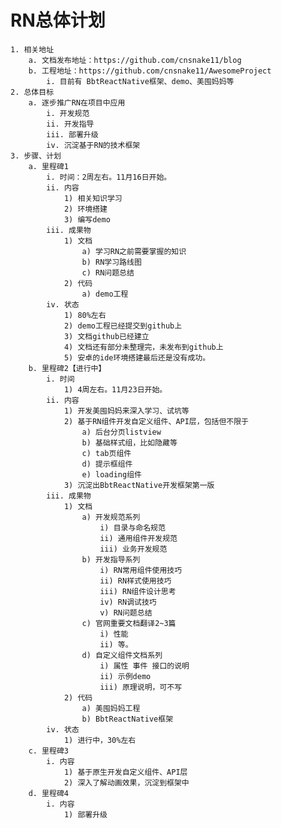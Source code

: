 # RN总体计划
	1. 相关地址
		a. 文档发布地址：https://github.com/cnsnake11/blog
		b. 工程地址：https://github.com/cnsnake11/AwesomeProject
			i. 目前有 BbtReactNative框架、demo、美囤妈妈等
	2. 总体目标
		a. 逐步推广RN在项目中应用
			i. 开发规范
			ii. 开发指导
			iii. 部署升级
			iv. 沉淀基于RN的技术框架
	3. 步骤、计划
		a. 里程碑1
			i. 时间：2周左右。11月16日开始。
			ii. 内容
				1) 相关知识学习
				2) 环境搭建
				3) 编写demo
			iii. 成果物
				1) 文档
					a) 学习RN之前需要掌握的知识
					b) RN学习路线图
					c) RN问题总结
				2) 代码
					a) demo工程
			iv. 状态
				1) 80%左右
				2) demo工程已经提交到github上
				3) 文档github已经建立
				4) 文档还有部分未整理完，未发布到github上
				5) 安卓的ide环境搭建最后还是没有成功。
		b. 里程碑2【进行中】
			i. 时间
				1) 4周左右。11月23日开始。
			ii. 内容
				1) 开发美囤妈妈来深入学习、试坑等
				2) 基于RN组件开发自定义组件、API层，包括但不限于
					a) 后台分页listview
					b) 基础样式组，比如隐藏等
					c) tab页组件
					d) 提示框组件
					e) loading组件
				3) 沉淀出BbtReactNative开发框架第一版
			iii. 成果物
				1) 文档
					a) 开发规范系列
						i) 目录与命名规范
						ii) 通用组件开发规范
						iii) 业务开发规范
					b) 开发指导系列
						i) RN常用组件使用技巧
						ii) RN样式使用技巧
						iii) RN组件设计思考
						iv) RN调试技巧
						v) RN问题总结
					c) 官网重要文档翻译2~3篇
						i) 性能
						ii) 等。
					d) 自定义组件文档系列
						i) 属性 事件 接口的说明
						ii) 示例demo
						iii) 原理说明，可不写
				2) 代码
					a) 美囤妈妈工程
					b) BbtReactNative框架
			iv. 状态
				1) 进行中，30%左右
		c. 里程碑3
			i. 内容
				1) 基于原生开发自定义组件、API层
				2) 深入了解动画效果，沉淀到框架中
		d. 里程碑4
			i. 内容
				1) 部署升级


